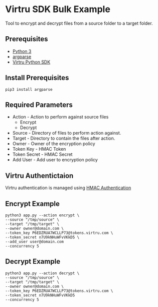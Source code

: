 # Virtru SDK Bulk Example
Tool to encrypt and decrypt files from a source folder to a target folder.

## Prerequisites
- [Python 3](https://www.python.org/downloads/)
- [argparse](https://docs.python.org/3/library/argparse.html)
- [Virtru Python SDK](https://developer.virtru.com/docs/getting-started-python)


## Install Prerequisites
```
pip3 install argparse
```

## Required Parameters
* Action - Action to perform against source files
    * Encrypt
    * Decrypt
* Source - Directory of files to perform action against.
* Target - Directory to contain the files after action.
* Owner - Owner of the encryption policy
* Token Key - HMAC Token
* Token Secret - HMAC Secret
* Add User - Add user to encryption policy


## Virtru Authentictaion
Virtru authentication is managed using [HMAC Authentication](https://developer.virtru.com/docs/how-to-add-authentication#section-2-hmac-token-and-secret)


## Encrypt Example
```
python3 app.py --action encrypt \
--source "/tmp/source" \
--target "/tmp/target" \
--owner owner@domain.com \
--token_key P6EDZRUA7WCLLP73@tokens.virtru.com \
--token_secret n7U9kNHuWFvVKkD5 \
--add_user user@domain.com
--concurrency 5
```

## Decrypt Example
```
python3 app.py --action decrypt \
--source "/tmp/source" \
--target "/tmp/target" \
--owner owner@domain.com \
--token_key P6EDZRUA7WCLLP73@tokens.virtru.com \
--token_secret n7U9kNHuWFvVKkD5
--concurrency 5
```
